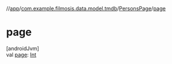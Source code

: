 //[app](../../../index.md)/[com.example.filmosis.data.model.tmdb](../index.md)/[PersonsPage](index.md)/[page](page.md)

# page

[androidJvm]\
val [page](page.md): [Int](https://kotlinlang.org/api/latest/jvm/stdlib/kotlin/-int/index.html)
